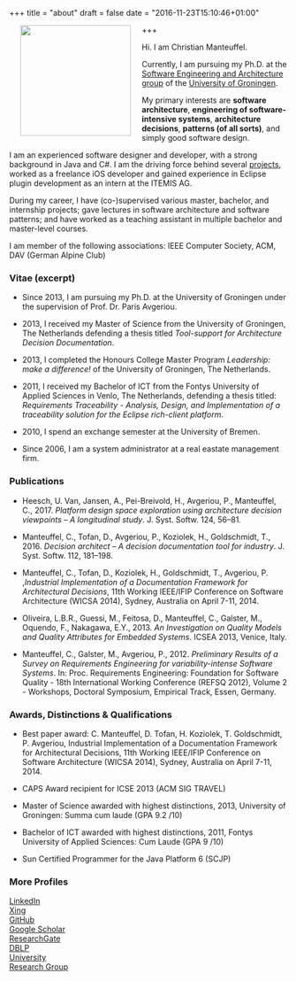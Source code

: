 +++
title = "about"
draft = false
date = "2016-11-23T15:10:46+01:00"

+++
<img src="/img/me.jpg" style="width:200px;float:left; margin: 20px;margin-top:0;">

Hi. I am Christian Manteuffel. 

Currently, I am pursuing my Ph.D. at the [Software Engineering and Architecture group](http://www.cs.rug.nl/search) of the [University of Groningen](http://rug.nl).

My primary interests are **software architecture**, **engineering of software-intensive systems**,  **architecture decisions**, **patterns (of all sorts)**, and simply good software design. 

I am an experienced software designer and developer, with a strong background in Java and C#. I am the driving force behind several [projects](/projects), worked as a freelance iOS developer and gained experience in Eclipse plugin development as an intern at the ITEMIS AG. 


During my career, I have (co-)supervised various master, bachelor, and internship projects; gave lectures in software architecture and software patterns; and have worked as a teaching assistant in multiple bachelor and master-level courses. 


[//]: # (Climbing, Mountaineering, Running, Fitness)

I am member of the following associations: IEEE Computer Society, ACM, DAV (German Alpine Club)

### Vitae (excerpt)

* Since 2013, I am pursuing my Ph.D. at the University of Groningen under the supervision of Prof. Dr. Paris Avgeriou.

* 2013, I received my Master of Science from the University of Groningen, The Netherlands defending a thesis titled *Tool-support for Architecture Decision Documentation*.

* 2013, I completed the Honours College Master Program _Leadership: make a difference!_ of the University of Groningen, The Netherlands.
	
* 2011, I received my Bachelor of ICT from the Fontys University of Applied Sciences in Venlo, The Netherlands, defending a thesis titled: *Requirements Traceability - Analysis, Design, and Implementation of a traceability solution for the Eclipse rich-client platform*.

* 2010, I spend an exchange semester at the University of Bremen.

* Since 2006, I am a system administrator at a real eastate management firm.

### Publications

 - Heesch, U. Van, Jansen, A., Pei-Breivold, H., Avgeriou, P., Manteuffel, C., 2017. *Platform design space exploration using architecture decision viewpoints – A longitudinal study*. J. Syst. Softw. 124, 56–81.

 - Manteuffel, C., Tofan, D., Avgeriou, P., Koziolek, H., Goldschmidt, T., 2016. *Decision architect – A decision documentation tool for industry*. J. Syst. Softw. 112, 181–198.

 - Manteuffel, C., Tofan, D., Koziolek, H., Goldschmidt, T., Avgeriou, P. ,*Industrial Implementation of a Documentation Framework for Architectural Decisions*, 11th Working IEEE/IFIP Conference on Software Architecture (WICSA 2014), Sydney, Australia on April 7-11, 2014.

 - Oliveira, L.B.R., Guessi, M., Feitosa, D., Manteuffel, C., Galster, M., Oquendo, F., Nakagawa, E.Y., 2013. *An Investigation on Quality Models and Quality Attributes for Embedded Systems*. ICSEA 2013, Venice, Italy.

 - Manteuffel, C., Galster, M., Avgeriou, P., 2012. *Preliminary Results of a Survey on Requirements Engineering for variability-intense Software Systems*. In: Proc. Requirements Engineering: Foundation for Software Quality - 18th International Working Conference (REFSQ 2012), Volume 2 - Workshops, Doctoral Symposium, Empirical Track, Essen, Germany.

### Awards, Distinctions & Qualifications

 * Best paper award: C. Manteuffel, D. Tofan, H. Koziolek, T. Goldschmidt, P. Avgeriou, Industrial Implementation of a Documentation Framework for Architectural Decisions, 11th Working IEEE/IFIP Conference on Software Architecture (WICSA 2014), Sydney, Australia on April 7-11, 2014.

 * CAPS Award recipient for ICSE 2013 (ACM SIG TRAVEL)

 * Master of Science awarded with highest distinctions, 2013, University of Groningen:  Summa cum laude (GPA 9.2 /10) 

 * Bachelor of ICT awarded with highest distinctions, 2011, Fontys University of Applied Sciences: Cum Laude (GPA 9 /10)

 * Sun Certified Programmer for the Java Platform 6 (SCJP)

[//]: # (### Teaching)

 [//]: # (* Student assistent bachelor-level: Programming 1,2,3, programming for OER)
 [//]: # (* Student assistent master-level: Software ARchitecture, Software Patterns)
 [//]: # (* Supervisored student projects)
  [//]: # (* Student Colloquium )

### More Profiles 


<i class="fa fa-linkedin" aria-hidden="true"></i> [LinkedIn](https://www.linkedin.com/in/cmanteuffel)<br>
<i class="fa fa-xing" aria-hidden="true"></i> [Xing](https://www.xing.com/profile/Christian_Manteuffel)<br>
<i class="fa fa-github" aria-hidden="true"></i> [GitHub](https://github.com/cmanteuffel)<br>
<i class="fa fa-google" aria-hidden="true"></i> [Google Scholar](https://scholar.google.de/citations?user=km9569wAAAAJ)<br>
<i class="fa fa-file-text" aria-hidden="true"></i> [ResearchGate](https://www.researchgate.net/profile/Christian_Manteuffel)<br>
<i class="fa fa-database" aria-hidden="true"></i> [DBLP](http://dblp.uni-trier.de/pers/hd/m/Manteuffel:Christian)<br>
<i class="fa fa-users" aria-hidden="true"></i> [University](http://www.rug.nl/staff/c.manteuffel/)<br>
<i class="fa fa-university" aria-hidden="true"></i> [Research Group](http://www.cs.rug.nl/search/People/ChristianManteuffel)<br>


